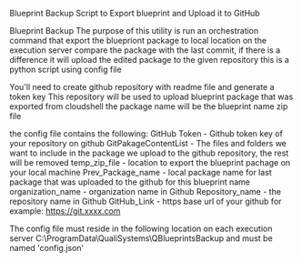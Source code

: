  Blueprint Backup
Script to Export blueprint and Upload it to GitHub

 Blueprint Backup
The purpose of this utility is run an orchestration command  that export the bluepriont package to local location on the execution server
compare the package with the last commit, if there is a difference it will upload the edited package to the given repository
this is a python script using config file

You'll need to create github repository with readme file and generate a token key
This repository will be used to upload blueprint package that was exported from cloudshell
the package name will be the blueprint name zip file


the config file contains the following:
 GitHub Token - Github token key of your repository on github
 GitPakageContentList - The files and folders we want to include in the package we upload to the github repository, the rest will be removed
 temp_zip_file - location to export the blueprint pachage on your local machine 
 Prev_Package_name - local package name for last package that was uploaded to the github for this blueprint name
 organization_name - organization name in Github
 Repository_name - the repository name in Github 
 GitHub_Link - https base url of your github for example: https://git.xxxx.com

The config file must reside in the following location on each execution server 
C:\ProgramData\QualiSystems\QBlueprintsBackup and must be named 'config.json'


